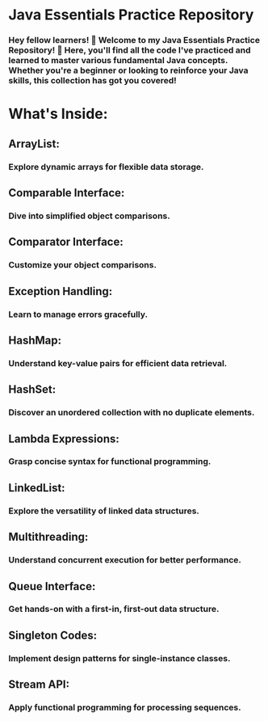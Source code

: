 # Java Essentials Practice Repository
### Hey fellow learners! 👋 Welcome to my Java Essentials Practice Repository! 🚀 Here, you'll find all the code I've practiced and learned to master various fundamental Java concepts. Whether you're a beginner or looking to reinforce your Java skills, this collection has got you covered!
# What's Inside:
## ArrayList: 
### Explore dynamic arrays for flexible data storage.
## Comparable Interface: 
### Dive into simplified object comparisons.
## Comparator Interface: 
### Customize your object comparisons.
## Exception Handling:
### Learn to manage errors gracefully.
## HashMap: 
### Understand key-value pairs for efficient data retrieval.
## HashSet: 
### Discover an unordered collection with no duplicate elements.
## Lambda Expressions: 
### Grasp concise syntax for functional programming.
## LinkedList: 
### Explore the versatility of linked data structures.
## Multithreading: 
### Understand concurrent execution for better performance.
## Queue Interface: 
### Get hands-on with a first-in, first-out data structure.
## Singleton Codes: 
### Implement design patterns for single-instance classes.
## Stream API: 
### Apply functional programming for processing sequences.
